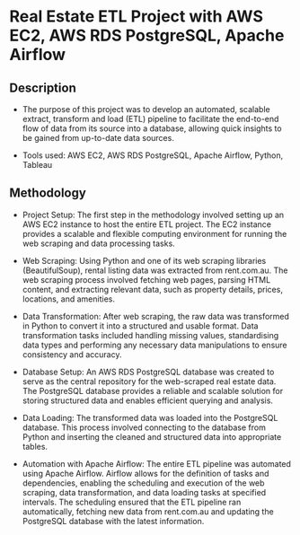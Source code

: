 # Real Estate ETL Project with AWS EC2, AWS RDS PostgreSQL, Apache Airflow
## Description 
- The purpose of this project was to develop an automated, scalable extract, transform and load (ETL) pipeline to facilitate the end-to-end flow of data from its source into a database, allowing quick insights to be gained from up-to-date data sources.

- Tools used: AWS EC2, AWS RDS PostgreSQL, Apache Airflow, Python, Tableau 

## Methodology

- Project Setup: The first step in the methodology involved setting up an AWS EC2 instance to host the entire ETL project. The EC2 instance provides a scalable and flexible computing environment for running the web scraping and data processing tasks.

- Web Scraping: Using Python and one of its web scraping libraries (BeautifulSoup), rental listing data was extracted from rent.com.au. The web scraping process involved fetching web pages, parsing HTML content, and extracting relevant data, such as property details, prices, locations, and amenities.
  
- Data Transformation: After web scraping, the raw data was transformed in Python to convert it into a structured and usable format. Data transformation tasks included handling missing values, standardising data types and performing any necessary data manipulations to ensure consistency and accuracy.
  
- Database Setup: An AWS RDS PostgreSQL database was created to serve as the central repository for the web-scraped real estate data. The PostgreSQL database provides a reliable and scalable solution for storing structured data and enables efficient querying and analysis.

- Data Loading: The transformed data was loaded into the PostgreSQL database. This process involved connecting to the database from Python and inserting the cleaned and structured data into appropriate tables.

- Automation with Apache Airflow: The entire ETL pipeline was automated using Apache Airflow. Airflow allows for the definition of tasks and dependencies, enabling the scheduling and execution of the web scraping, data transformation, and data loading tasks at specified intervals. The scheduling ensured that the ETL pipeline ran automatically, fetching new data from rent.com.au and updating the PostgreSQL database with the latest information.
 
